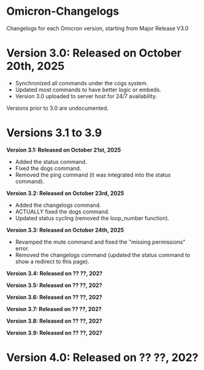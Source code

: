 # Omicron-Changelogs
Changelogs for each Omicron version, starting from Major Release V3.0

# Version 3.0: Released on October 20th, 2025
- Synchronized all commands under the cogs system.
- Updated most commands to have better logic or embeds.
- Version 3.0 uploaded to server host for 24/7 availability.

Versions prior to 3.0 are undocumented.

# Versions 3.1 to 3.9

**Version 3.1: Released on October 21st, 2025**
- Added the status command.
- Fixed the dogs command.
- Removed the ping command (it was integrated into the status command).

**Version 3.2: Released on October 23rd, 2025**
- Added the changelogs command.
- ACTUALLY fixed the dogs command.
- Updated status cycling (removed the loop_number function).

**Version 3.3: Released on October 24th, 2025**
- Revamped the mute command and fixed the "missing permissions" error.
- Removed the changelogs command (updated the status command to show a redirect to this page).

**Version 3.4: Released on ?? ??, 202?**


**Version 3.5: Released on ?? ??, 202?**


**Version 3.6: Released on ?? ??, 202?**


**Version 3.7: Released on ?? ??, 202?**


**Version 3.8: Released on ?? ??, 202?**


**Version 3.9: Released on ?? ??, 202?**


# Version 4.0: Released on ?? ??, 202?
